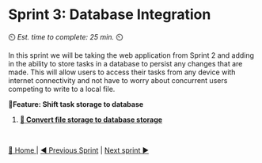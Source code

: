 # Sprint 3: Database Integration
⏲️ _Est. time to complete: 25 min._ ⏲️

In this sprint we will be taking the web application from Sprint 2 and adding in the ability to store tasks in a database to persist any changes that are made. This will allow users to access their tasks from any device with internet connectivity and not have to worry about concurrent users competing to write to a local file.

**📕Feature: Shift task storage to database**
1. [**📖 Convert file storage to database storage**](/Track_1_ToDo_App/Sprint-03%20-%20Database%20Integration/Features%201%20-%20Shift%20task%20storage%20to%20database/User%20Story%201%20-%20Move%20from%20File%20Storage%20to%20database.md)



<br/>


[🔼 Home ](/Track_1_ToDo_App/README.md) | [◀ Previous Sprint](/Track_1_ToDo_App/Sprint-02%20-%20Web%20Application/README.md) | [Next sprint ▶](/Track_1_ToDo_App/Sprint-04%20-%20Voice%20To%20Text/README.md)
